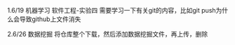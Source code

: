 1.6/19
机器学习 软件工程-实验四
需要学习一下有关git的内容，比如git push为什么会导致github上文件消失

2.6/26
数据挖掘
将仓库整个下载，然后添加数据挖掘文件，再上传，删除
